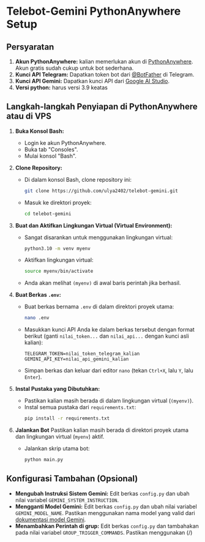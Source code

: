 # Telebot-Gemini PythonAnywhere Setup

## Persyaratan

1.  **Akun PythonAnywhere:** kalian memerlukan akun di [PythonAnywhere](https://www.pythonanywhere.com/). Akun gratis sudah cukup untuk bot sederhana.
2.  **Kunci API Telegram:** Dapatkan token bot dari [@BotFather](https://t.me/BotFather) di Telegram.
3.  **Kunci API Gemini:** Dapatkan kunci API dari [Google AI Studio](https://aistudio.google.com/apikey).
4.  **Versi python:** harus versi 3.9 keatas

## Langkah-langkah Penyiapan di PythonAnywhere atau di VPS 

1.  **Buka Konsol Bash:**
    * Login ke akun PythonAnywhere.
    * Buka tab "Consoles".
    * Mulai konsol "Bash".

2.  **Clone Repository:**
    * Di dalam konsol Bash, clone repository ini:
      ```bash
      git clone https://github.com/ulya2402/telebot-gemini.git
      ```
    * Masuk ke direktori proyek:
      ```bash
      cd telebot-gemini
      ```

3.  **Buat dan Aktifkan Lingkungan Virtual (Virtual Environment):**
    * Sangat disarankan untuk menggunakan lingkungan virtual:
      ```bash
      python3.10 -m venv myenv
      ```
    * Aktifkan lingkungan virtual:
      ```bash
      source myenv/bin/activate
      ```
    * Anda akan melihat `(myenv)` di awal baris perintah jika berhasil.

4.  **Buat Berkas `.env`:**
    * Buat berkas bernama `.env` di dalam direktori proyek utama:
      ```bash
      nano .env
      ```
    * Masukkan kunci API Anda ke dalam berkas tersebut dengan format berikut (ganti `nilai_token...` dan `nilai_api...` dengan kunci asli kalian):
      ```dotenv
      TELEGRAM_TOKEN=nilai_token_telegram_kalian
      GEMINI_API_KEY=nilai_api_gemini_kalian
      ```
    * Simpan berkas dan keluar dari editor `nano` (tekan `Ctrl+X`, lalu `Y`, lalu `Enter`).

5.  **Instal Pustaka yang Dibutuhkan:**
    * Pastikan kalian masih berada di dalam lingkungan virtual (`(myenv)`).
    * Instal semua pustaka dari `requirements.txt`:
      ```bash
      pip install -r requirements.txt
      ```
6. **Jalankan Bot**
   Pastikan kalian masih berada di direktori proyek utama dan lingkungan virtual (`myenv`) aktif.
   * Jalankan skrip utama bot:
      ```bash
      python main.py
      ```

## Konfigurasi Tambahan (Opsional)

* **Mengubah Instruksi Sistem Gemini:** Edit berkas `config.py` dan ubah nilai variabel `GEMINI_SYSTEM_INSTRUCTION`.
* **Mengganti Model Gemini:** Edit berkas `config.py` dan ubah nilai variabel `GEMINI_MODEL_NAME`. Pastikan menggunakan nama model yang valid dari [dokumentasi model Gemini](https://ai.google.dev/gemini-api/docs/models).
* **Menambahkan Perintah di grup:** Edit berkas `config.py` dan tambahakan pada nilai variabel `GROUP_TRIGGER_COMMANDS`. Pastikan menggunakan (/)
